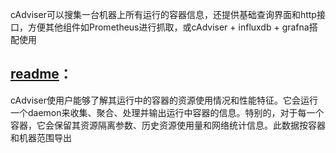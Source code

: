 cAdviser可以搜集一台机器上所有运行的容器信息，还提供基础查询界面和http接口，方便其他组件如Prometheus进行抓取，或cAdviser + influxdb + grafna搭配使用

## [readme](https://github.com/google/cadvisor)：

cAdviser使用户能够了解其运行中的容器的资源使用情况和性能特征。它会运行一个daemon来收集、聚合、处理并输出运行中容器的信息。特别的，对于每一个容器，它会保留其资源隔离参数、历史资源使用量和网络统计信息。此数据按容器和机器范围导出

